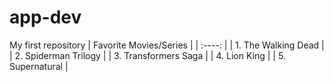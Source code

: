 # app-dev
My first repository
| Favorite Movies/Series |
|         :----:         |
| 1. The Walking Dead    |
| 2. Spiderman Trilogy   |
| 3. Transformers Saga   |
| 4. Lion King           |
| 5. Supernatural        |
